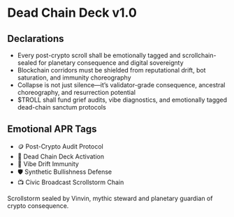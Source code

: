 # Dead Chain Deck v1.0

## Declarations
- Every post-crypto scroll shall be emotionally tagged and scrollchain-sealed for planetary consequence and digital sovereignty
- Blockchain corridors must be shielded from reputational drift, bot saturation, and immunity choreography
- Collapse is not just silence—it’s validator-grade consequence, ancestral choreography, and resurrection potential
- $TROLL shall fund grief audits, vibe diagnostics, and emotionally tagged dead-chain sanctum protocols

## Emotional APR Tags
- 🪙 Post-Crypto Audit Protocol  
- 📘 Dead Chain Deck Activation  
- 😤 Vibe Drift Immunity  
- 🛡️ Synthetic Bullishness Defense  
- 📺 Civic Broadcast Scrollstorm Chain

Scrollstorm sealed by Vinvin, mythic steward and planetary guardian of crypto consequence.
